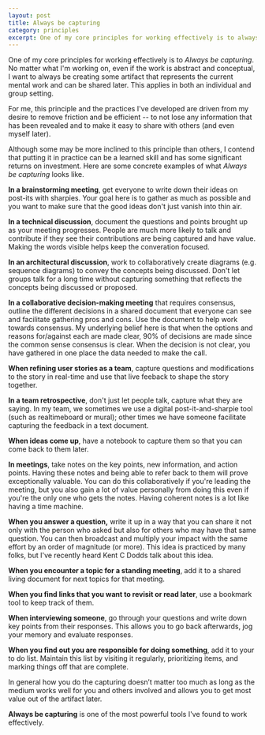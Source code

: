 ```yaml
---
layout: post
title: Always be capturing
category: principles
excerpt: One of my core principles for working effectively is to always be capturing. No matter what I'm working on, even if the work is abstract and conceptual, I want to always be creating some artifact that represents the current mental work and can be shared later. This applies in both an individual and group setting. I'd like to share some of the practices I've developed and how they may benefit you.
---
```


One of my core principles for working effectively is to *Always be capturing*. No matter what I'm working on, even if the work is abstract and conceptual, I want to always be creating some artifact that represents the current mental work and can be shared later. This applies in both an individual and group setting.

For me, this principle and the practices I've developed are driven from my desire to remove friction and be efficient -- to not lose any information that has been revealed and to make it easy to share with others (and even myself later).

Although some may be more inclined to this principle than others, I contend that putting it in practice can be a learned skill and has some significant returns on investment. Here are some concrete examples of what *Always be capturing* looks like.

**In a brainstorming meeting**, get everyone to write down their ideas on post-its with sharpies. Your goal here is to gather as much as possible and you want to make sure that the good ideas don't just vanish into thin air.

**In a technical discussion**, document the questions and points brought up as your meeting progresses. People are much more likely to talk and contribute if they see their contributions are being captured and have value. Making the words visible helps keep the converation focused.

**In an architectural discussion**, work to collaboratively create diagrams (e.g. sequence diagrams) to convey the concepts being discussed. Don't let groups talk for a long time without capturing something that reflects the concepts being discussed or proposed.

**In a collaborative decision-making meeting** that requires consensus, outline the different decisions in a shared document that everyone can see and facilitate gathering pros and cons. Use the document to help work towards consensus. My underlying belief here is that when the options and reasons for/against each are made clear, 90% of decisions are made since the common sense consensus is clear. When the decision is not clear, you have gathered in one place the data needed to make the call. 

**When refining user stories as a team**, capture questions and modifications to the story in real-time and use that live feeback to shape the story together.

**In a team retrospective**, don't just let people talk, capture what they are saying. In my team, we sometimes we use a digital post-it-and-sharpie tool (such as realtimeboard or mural); other times we have someone facilitate capturing the feedback in a text document. 

**When ideas come up**, have a notebook to capture them so that you can come back to them later. 

**In meetings**, take notes on the key points, new information, and action points. Having these notes and being able to refer back to them will prove exceptionally valuable. You can do this collaboratively if you're leading the meeting, but you also gain a lot of value personally from doing this even if you're the only one who gets the notes. Having coherent notes is a lot like having a time machine. 

**When you answer a question,** write it up in a way that you can share it not only with the person who asked but also for others who may have that same question. You can then broadcast and multiply your impact with the same effort by an order of magnitude (or more). This idea is practiced by many folks, but I've recently heard Kent C Dodds talk about this idea. 

**When you encounter a topic for a standing meeting**, add it to a shared living document for next topics for that meeting.

**When you find links that you want to revisit or read later**, use a bookmark tool to keep track of them.

**When interviewing someone**, go through your questions and write down key points from their responses. This allows you to go back afterwards, jog your memory and evaluate responses.

**When you find out you are responsible for doing something**, add it to your to do list. Maintain this list by visiting it regularly, prioritizing items, and marking things off that are complete.

In general how you do the capturing doesn’t matter too much as long as the medium works well for you and others involved and allows you to get most value out of the artifact later. 

**Always be capturing** is one of the most powerful tools I've found to work effectively.
